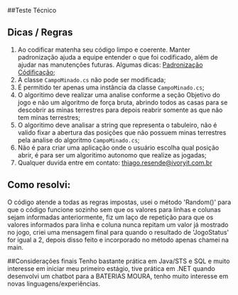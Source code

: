 ##Teste Técnico

## Dicas / Regras
1. Ao codificar matenha seu código limpo e coerente. Manter padronização ajuda a equipe entender o que foi codificado, além de ajudar nas manutenções futuras. Algumas dicas: [Padronização Códificação](https://github.com/ivory-it/ivoryit-testeestagio-detetive/wiki/Padroniza%C3%A7%C3%A3o-codifica%C3%A7%C3%A3o);
2. A classe `CampoMinado.cs` não pode ser modificada;
3. É permitido ter apenas uma instância da classe `CampoMinado.cs`;
4. O algoritimo deve realizar uma analise conforme a seção Objetivo do jogo e não um algoritmo de força bruta, abrindo todos as casas para se descobrir as minas terrestres para depois reabrir somente as que não tem minas terrestres;
5. O algoritimo deve analisar a string que representa o tabuleiro, não é valido fixar a abertura das posições que não possuem minas terrestres pela analise do algoritmo `CampoMinado.cs`;
6. Não é para criar uma aplicação onde o usuário escolha qual posição abrir, é para ser um algoritimo autonomo que realize as jogadas;
7. Qualquer duvida entre em contato: thiago.resende@ivoryit.com.br

## Como resolvi:
O código atende a todas as regras impostas, usei o método 'Random()' para que o código funcione sozinho sem que os valores para
linhas e colunas sejam informadas anteriormente, fiz um laço de repetição para que os valores informados para linha e coluna nunca
repitam um valor já mostrado no jogo, criei uma mensagem final para quando o resultado de 'JogoStatus' for igual a 2, depois disso 
feito e incorporado no método apenas chamei na main.

##Considerações finais
Tenho bastante prática em Java/STS e SQL e muito interesse em iniciar meu primeiro estágio, tive prática em .NET quando desenvolvi um
chatbot para a BATERIAS MOURA, tenho muito interesse em novas linguagens/experiências.
